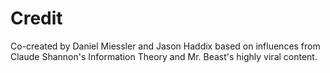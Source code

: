 # Credit

Co-created by Daniel Miessler and Jason Haddix based on influences from Claude Shannon's Information Theory and Mr. Beast's highly viral content.

